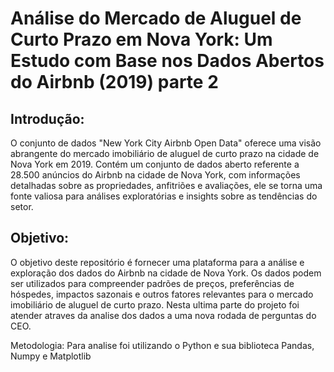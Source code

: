 # Análise do Mercado de Aluguel de Curto Prazo em Nova York: Um Estudo com Base nos Dados Abertos do Airbnb (2019) parte 2


## Introdução:

O conjunto de dados "New York City Airbnb Open Data" oferece uma visão abrangente do mercado imobiliário de aluguel de curto prazo na cidade de Nova York em 2019. Contém um conjunto de dados aberto referente a 28.500 anúncios do Airbnb na cidade de Nova York, com informações detalhadas sobre as propriedades, anfitriões e avaliações, ele se torna uma fonte valiosa para análises exploratórias e insights sobre as tendências do setor.

## Objetivo:

O objetivo deste repositório é fornecer uma plataforma para a análise e exploração dos dados do Airbnb na cidade de Nova York. Os dados podem ser utilizados para compreender padrões de preços, preferências de hóspedes, impactos sazonais e outros fatores relevantes para o mercado imobiliário de aluguel de curto prazo. Nesta ultima parte do projeto foi atender atraves da analise dos dados a uma nova rodada de perguntas do CEO.




Metodologia:
Para analise foi utilizando o Python e sua biblioteca Pandas, Numpy e Matplotlib
